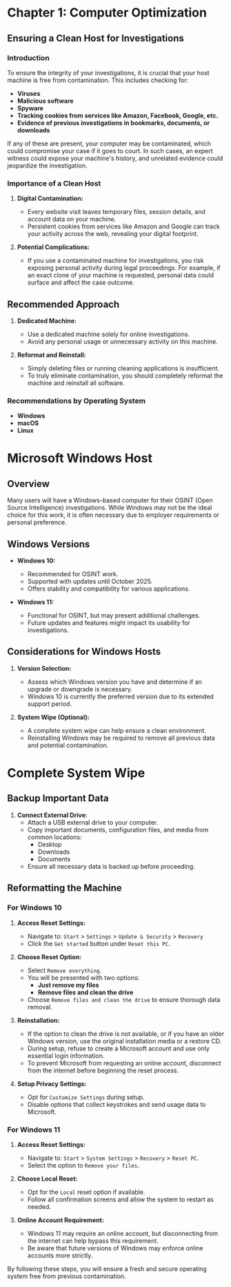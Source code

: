 # Chapter 1: Computer Optimization

## Ensuring a Clean Host for Investigations

### Introduction

To ensure the integrity of your investigations, it is crucial that your host machine is free from contamination. This includes checking for:

- **Viruses**
- **Malicious software**
- **Spyware**
- **Tracking cookies from services like Amazon, Facebook, Google, etc.**
- **Evidence of previous investigations in bookmarks, documents, or downloads**

If any of these are present, your computer may be contaminated, which could compromise your case if it goes to court. In such cases, an expert witness could expose your machine's history, and unrelated evidence could jeopardize the investigation.

### Importance of a Clean Host

1. **Digital Contamination:**
   - Every website visit leaves temporary files, session details, and account data on your machine.
   - Persistent cookies from services like Amazon and Google can track your activity across the web, revealing your digital footprint.

2. **Potential Complications:**
   - If you use a contaminated machine for investigations, you risk exposing personal activity during legal proceedings. For example, if an exact clone of your machine is requested, personal data could surface and affect the case outcome.

## Recommended Approach

1. **Dedicated Machine:**
   - Use a dedicated machine solely for online investigations.
   - Avoid any personal usage or unnecessary activity on this machine.

2. **Reformat and Reinstall:**
   - Simply deleting files or running cleaning applications is insufficient.
   - To truly eliminate contamination, you should completely reformat the machine and reinstall all software.

### Recommendations by Operating System

- **Windows**
- **macOS**
- **Linux**

#

# Microsoft Windows Host

## Overview

Many users will have a Windows-based computer for their OSINT (Open Source Intelligence) investigations. While Windows may not be the ideal choice for this work, it is often necessary due to employer requirements or personal preference.

## Windows Versions

- **Windows 10:**
  - Recommended for OSINT work.
  - Supported with updates until October 2025.
  - Offers stability and compatibility for various applications.

- **Windows 11:**
  - Functional for OSINT, but may present additional challenges.
  - Future updates and features might impact its usability for investigations.

## Considerations for Windows Hosts

1. **Version Selection:**
   - Assess which Windows version you have and determine if an upgrade or downgrade is necessary.
   - Windows 10 is currently the preferred version due to its extended support period.

2. **System Wipe (Optional):**
   - A complete system wipe can help ensure a clean environment.
   - Reinstalling Windows may be required to remove all previous data and potential contamination.


#

# Complete System Wipe

## Backup Important Data

1. **Connect External Drive:**
   - Attach a USB external drive to your computer.
   - Copy important documents, configuration files, and media from common locations:
     - Desktop
     - Downloads
     - Documents
   - Ensure all necessary data is backed up before proceeding.

## Reformatting the Machine

### For Windows 10

1. **Access Reset Settings:**
   - Navigate to: `Start` > `Settings` > `Update & Security` > `Recovery`
   - Click the `Get started` button under `Reset this PC`.

2. **Choose Reset Option:**
   - Select `Remove everything`.
   - You will be presented with two options:
     - **Just remove my files**
     - **Remove files and clean the drive**
   - Choose `Remove files and clean the drive` to ensure thorough data removal.

3. **Reinstallation:**
   - If the option to clean the drive is not available, or if you have an older Windows version, use the original installation media or a restore CD.
   - During setup, refuse to create a Microsoft account and use only essential login information.
   - To prevent Microsoft from requesting an online account, disconnect from the internet before beginning the reset process.

4. **Setup Privacy Settings:**
   - Opt for `Customize Settings` during setup.
   - Disable options that collect keystrokes and send usage data to Microsoft.

### For Windows 11

1. **Access Reset Settings:**
   - Navigate to: `Start` > `System Settings` > `Recovery` > `Reset PC`.
   - Select the option to `Remove your files`.

2. **Choose Local Reset:**
   - Opt for the `Local` reset option if available.
   - Follow all confirmation screens and allow the system to restart as needed.

3. **Online Account Requirement:**
   - Windows 11 may require an online account, but disconnecting from the internet can help bypass this requirement.
   - Be aware that future versions of Windows may enforce online accounts more strictly.

By following these steps, you will ensure a fresh and secure operating system free from previous contamination.
